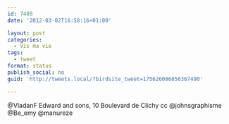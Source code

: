 ```yaml
---
id: 7488
date: '2012-03-02T16:58:16+01:00'

layout: post
categories:
  - Vis ma vie
tags:
  - tweet
format: status
publish_social: no
guid: 'http://tweets.local/?birdsite_tweet=175626086850367490'

---
```


@VladanF Edward and sons, 10 Boulevard de Clichy cc @johnsgraphisme @Be\_emy @manureze